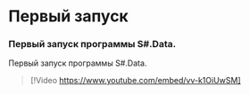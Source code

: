 # Первый запуск

### Первый запуск программы S\#.Data.

Первый запуск программы S\#.Data.

> [!Video https://www.youtube.com/embed/vv-k1OiUwSM]
